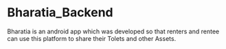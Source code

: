 # Bharatia_Backend
Bharatia is an android app which was developed so that renters and rentee can use this platform to share their Tolets and other Assets.

